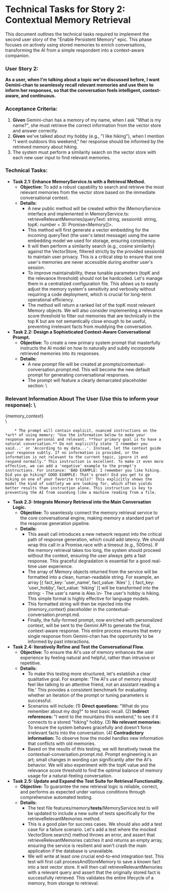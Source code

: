 # Technical Tasks for Story 2: Contextual Memory Retrieval

This document outlines the technical tasks required to implement the second user story of the "Enable Persistent Memory" epic. This phase focuses on actively using stored memories to enrich conversations, transforming the AI from a simple respondent into a context-aware companion.


### **User Story 2:**

**As a user, when I'm talking about a topic we've discussed before, I want Gemini-chan to seamlessly recall relevant memories and use them to inform her responses, so that the conversation feels intelligent, context-aware, and continuous.**


### **Acceptance Criteria:**



1. **Given** Gemini-chan has a memory of my name, when I ask "What is my name?", she must retrieve the correct information from the vector store and answer correctly.
2. **Given** we've talked about my hobby (e.g., "I like hiking"), when I mention "I went outdoors this weekend," her response should be informed by the retrieved memory about hiking.
3. The system must perform a similarity search on the vector store with each new user input to find relevant memories.


### **Technical Tasks:**



* **Task 2.1: Enhance MemoryService.ts with a Retrieval Method.**
    * **Objective:** To add a robust capability to search and retrieve the most relevant memories from the vector store based on the immediate conversational context.
    * **Details:**
        * A new public method will be created within the IMemoryService interface and implemented in MemoryService.ts: retrieveRelevantMemories(queryText: string, sessionId: string, topK: number = 3): Promise&lt;Memory[]>.
        * This method will first generate a vector embedding for the incoming queryText (the user's latest message) using the same embedding model we used for storage, ensuring consistency.
        * It will then perform a similarity search (e.g., cosine similarity) against the VectorStore, filtered strictly by the provided sessionId to maintain user privacy. This is a critical step to ensure that one user's memories are never accessible during another user's session.
        * To improve maintainability, these tunable parameters (topK and the relevance threshold) should not be hardcoded. Let's manage them in a centralized configuration file. This allows us to easily adjust the memory system's sensitivity and verbosity without requiring a code deployment, which is crucial for long-term operational efficiency.
        * The method will return a ranked list of the topK most relevant Memory objects. We will also consider implementing a relevance score threshold to filter out memories that are technically in the top K but are not semantically close enough to be useful, preventing irrelevant facts from muddying the conversation.
* **Task 2.2: Design a Sophisticated Context-Aware Conversational Prompt.**
    * **Objective:** To create a new primary system prompt that masterfully instructs the AI model on how to naturally and subtly incorporate retrieved memories into its responses.
    * **Details:**
        * A new prompt file will be created at prompts/contextual-conversation.prompt.md. This will become the new default prompt for generating conversational responses.
        * The prompt will feature a clearly demarcated placeholder section: \
### Relevant Information About The User (Use this to inform your response): \
{memory_context} \
 \

        * The prompt will contain explicit, nuanced instructions on the *art* of using memory: "Use the information below to make your response more personal and relevant. **Your primary goal is to have a natural conversation.** Do not explicitly state 'I remember you said...' or 'According to my data...'. Instead, let the context guide your response subtly. If no information is provided, or the information is not relevant to the current topic, ignore it and respond normally." This instruction is excellent. To make it even more effective, we can add a 'negative' example to the prompt's instructions. For instance: 'BAD EXAMPLE: I remember you like hiking. Did you go hiking? GOOD EXAMPLE: That's great! Did you get to go hiking on one of your favorite trails?' This explicitly shows the model the kind of subtlety we are looking for, which often yields better results than instruction alone. This instruction is key to preventing the AI from sounding like a machine reading from a file.
* **Task 2.3: Integrate Memory Retrieval into the Main Conversation Logic.**
    * **Objective:** To seamlessly connect the memory retrieval service to the core conversational engine, making memory a standard part of the response generation pipeline.
    * **Details:**
        * This await call introduces a new network request into the critical path of response generation, which could add latency. We should wrap this call in a Promise.race with a timeout (e.g., 500ms). If the memory retrieval takes too long, the system should proceed without the context, ensuring the user always gets a fast response. This graceful degradation is essential for a good real-time user experience.
        * The array of Memory objects returned from the service will be formatted into a clean, human-readable string. For example, an array [{ fact_key: 'user_name', fact_value: 'Alex' }, { fact_key: 'user_hobby', fact_value: 'hiking' }] will be transformed into the string: - The user's name is Alex.\n- The user's hobby is hiking. This simple format is highly effective for language models.
        * This formatted string will then be injected into the {memory_context} placeholder in the contextual-conversation.prompt.md.
        * Finally, the fully-formed prompt, now enriched with personalized context, will be sent to the Gemini API to generate the final, context-aware response. This entire process ensures that every single response from Gemini-chan has the opportunity to be informed by past interactions.
* **Task 2.4: Iteratively Refine and Test the Conversational Flow.**
    * **Objective:** To ensure the AI's use of memory enhances the user experience by feeling natural and helpful, rather than intrusive or repetitive.
    * **Details:**
        * To make this testing more structured, let's establish a clear qualitative goal. For example: 'The AI's use of memory should feel like talking to an attentive friend, not an assistant reading a file.' This provides a consistent benchmark for evaluating whether an iteration of the prompt or tuning parameters is successful.
        * Scenarios will include: (1) **Direct questions:** "What do you remember about my dog?" to test basic recall. (2) **Indirect references:** "I went to the mountains this weekend," to see if it connects to a stored "hiking" hobby. (3) **No relevant memories:** To ensure the system behaves gracefully and doesn't force irrelevant facts into the conversation. (4) **Contradictory information:** To observe how the model handles new information that conflicts with old memories.
        * Based on the results of this testing, we will iteratively tweak the contextual-conversation.prompt.md. Prompt engineering is an art; small changes in wording can significantly alter the AI's behavior. We will also experiment with the topK value and the relevance score threshold to find the optimal balance of memory usage for a natural-feeling conversation.
* **Task 2.5: Update and Expand the Test Suite for Retrieval Functionality.**
    * **Objective:** To guarantee the new retrieval logic is reliable, correct, and performs as expected under various conditions through comprehensive automated testing.
    * **Details:**
        * The test file features/memory/__tests__/MemoryService.test.ts will be updated to include a new suite of tests specifically for the retrieveRelevantMemories method.
        * This is a good plan for success cases. We should also add a test case for a failure scenario. Let's add a test where the mocked VectorStore.search() method throws an error, and assert that retrieveRelevantMemories catches it and returns an empty array, ensuring the service is resilient and won't crash the main application if the database is unavailable.
        * We will write at least one crucial end-to-end integration test. This test will first call processAndStoreMemory to save a known fact into a test vector store. It will then call retrieveRelevantMemories with a relevant query and assert that the originally stored fact is successfully retrieved. This validates the entire lifecycle of a memory, from storage to retrieval.
